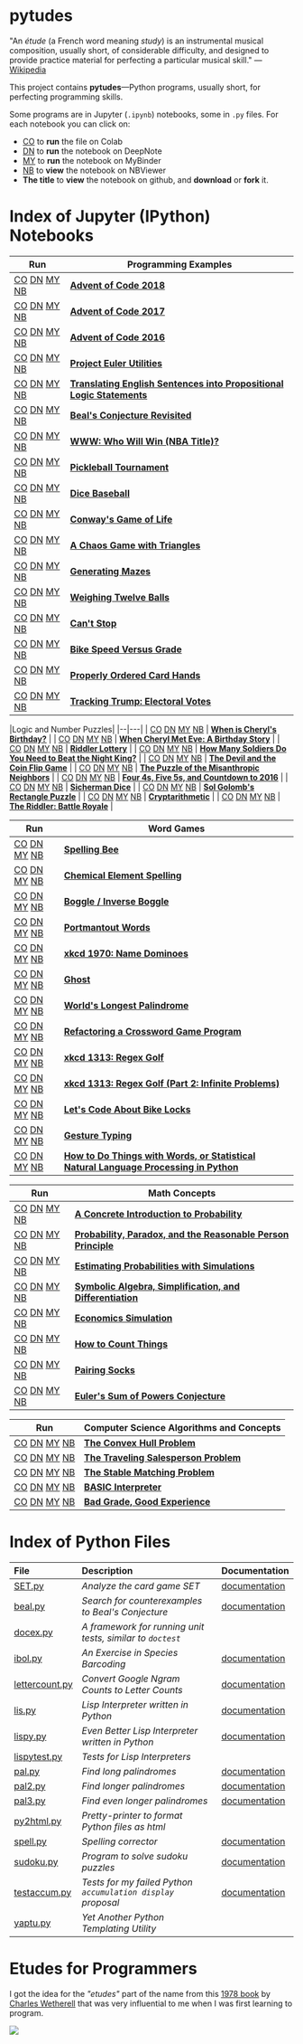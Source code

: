 
# pytudes

"An *étude* (a French word meaning *study*) is an instrumental musical composition, usually short, of considerable difficulty, and designed to provide practice material for perfecting a particular musical skill." &mdash; [Wikipedia](https://en.wikipedia.org/wiki/%C3%89tude)

This project contains **pytudes**&mdash;Python programs, usually short, for perfecting programming skills.

Some programs are in Jupyter (`.ipynb`) notebooks, some in `.py` files. For each notebook you can click on:
- [CO](https://colab.research.google.com) to **run** the file on Colab
- [DN](https://deepnote.com) to **run** the notebook on DeepNote
- [MY](https://mybinder.org) to **run** the notebook on MyBinder
- [NB](https://nbviewer.jupyter.org/) to **view** the notebook on NBViewer
- **The title** to **view** the notebook on github, and **download** or **fork** it.

# Index of Jupyter (IPython) Notebooks

|Run|Programming Examples|
|---|--|
| [CO](https://colab.research.google.com/github/googlecolab/colabtools/Advent-2018.ipynb) [DN](https://beta.deepnote.org/launch?template=python_3.6&url=https%3A%2F%2Fgithub.com%2Fnorvig%2Fpytudes%2FAdvent-2018.ipynb)  [MY](https://mybinder.org/v2/gh/norvig/pytudes/master) [NB](https://nbviewer.jupyter.org/github/norvig/pytudes/Advent-2018.ipynb) | **[Advent of Code 2018](ipynb/Advent-2018.ipynb)** |
| [CO](https://colab.research.google.com/github/googlecolab/colabtools/Advent%202017.ipynb) [DN](https://beta.deepnote.org/launch?template=python_3.6&url=https%3A%2F%2Fgithub.com%2Fnorvig%2Fpytudes%2FAdvent%202017.ipynb)  [MY](https://mybinder.org/v2/gh/norvig/pytudes/master) [NB](https://nbviewer.jupyter.org/github/norvig/pytudes/Advent%202017.ipynb) | **[Advent of Code 2017](ipynb/Advent%202017.ipynb)** |
| [CO](https://colab.research.google.com/github/googlecolab/colabtools/Advent%20of%20Code.ipynb) [DN](https://beta.deepnote.org/launch?template=python_3.6&url=https%3A%2F%2Fgithub.com%2Fnorvig%2Fpytudes%2FAdvent%20of%20Code.ipynb)  [MY](https://mybinder.org/v2/gh/norvig/pytudes/master) [NB](https://nbviewer.jupyter.org/github/norvig/pytudes/Advent%20of%20Code.ipynb) | **[Advent of Code 2016](ipynb/Advent%20of%20Code.ipynb)** |
| [CO](https://colab.research.google.com/github/googlecolab/colabtools/Project%20Euler%20Utils.ipynb) [DN](https://beta.deepnote.org/launch?template=python_3.6&url=https%3A%2F%2Fgithub.com%2Fnorvig%2Fpytudes%2FProject%20Euler%20Utils.ipynb)  [MY](https://mybinder.org/v2/gh/norvig/pytudes/master) [NB](https://nbviewer.jupyter.org/github/norvig/pytudes/Project%20Euler%20Utils.ipynb) | **[Project Euler Utilities](ipynb/Project%20Euler%20Utils.ipynb)** |
| [CO](https://colab.research.google.com/github/googlecolab/colabtools/PropositionalLogic.ipynb) [DN](https://beta.deepnote.org/launch?template=python_3.6&url=https%3A%2F%2Fgithub.com%2Fnorvig%2Fpytudes%2FPropositionalLogic.ipynb)  [MY](https://mybinder.org/v2/gh/norvig/pytudes/master) [NB](https://nbviewer.jupyter.org/github/norvig/pytudes/PropositionalLogic.ipynb) | **[Translating English Sentences into Propositional Logic Statements](ipynb/PropositionalLogic.ipynb)** |
| [CO](https://colab.research.google.com/github/googlecolab/colabtools/Beal.ipynb) [DN](https://beta.deepnote.org/launch?template=python_3.6&url=https%3A%2F%2Fgithub.com%2Fnorvig%2Fpytudes%2FBeal.ipynb)  [MY](https://mybinder.org/v2/gh/norvig/pytudes/master) [NB](https://nbviewer.jupyter.org/github/norvig/pytudes/Beal.ipynb) | **[Beal's Conjecture Revisited](ipynb/Beal.ipynb)** |
| [CO](https://colab.research.google.com/github/googlecolab/colabtools/WWW.ipynb) [DN](https://beta.deepnote.org/launch?template=python_3.6&url=https%3A%2F%2Fgithub.com%2Fnorvig%2Fpytudes%2FWWW.ipynb)  [MY](https://mybinder.org/v2/gh/norvig/pytudes/master) [NB](https://nbviewer.jupyter.org/github/norvig/pytudes/WWW.ipynb) | **[WWW: Who Will Win (NBA Title)?](ipynb/WWW.ipynb)** |
| [CO](https://colab.research.google.com/github/googlecolab/colabtools/Pickleball.ipynb) [DN](https://beta.deepnote.org/launch?template=python_3.6&url=https%3A%2F%2Fgithub.com%2Fnorvig%2Fpytudes%2FPickleball.ipynb)  [MY](https://mybinder.org/v2/gh/norvig/pytudes/master) [NB](https://nbviewer.jupyter.org/github/norvig/pytudes/Pickleball.ipynb) | **[Pickleball Tournament](ipynb/Pickleball.ipynb)** |
| [CO](https://colab.research.google.com/github/googlecolab/colabtools/Dice%20Baseball.ipynb) [DN](https://beta.deepnote.org/launch?template=python_3.6&url=https%3A%2F%2Fgithub.com%2Fnorvig%2Fpytudes%2FDice%20Baseball.ipynb)  [MY](https://mybinder.org/v2/gh/norvig/pytudes/master) [NB](https://nbviewer.jupyter.org/github/norvig/pytudes/Dice%20Baseball.ipynb) | **[Dice Baseball](ipynb/Dice%20Baseball.ipynb)** |
| [CO](https://colab.research.google.com/github/googlecolab/colabtools/Life.ipynb) [DN](https://beta.deepnote.org/launch?template=python_3.6&url=https%3A%2F%2Fgithub.com%2Fnorvig%2Fpytudes%2FLife.ipynb)  [MY](https://mybinder.org/v2/gh/norvig/pytudes/master) [NB](https://nbviewer.jupyter.org/github/norvig/pytudes/Life.ipynb) | **[Conway's Game of Life](ipynb/Life.ipynb)** |
| [CO](https://colab.research.google.com/github/googlecolab/colabtools/Sierpinski.ipynb) [DN](https://beta.deepnote.org/launch?template=python_3.6&url=https%3A%2F%2Fgithub.com%2Fnorvig%2Fpytudes%2FSierpinski.ipynb)  [MY](https://mybinder.org/v2/gh/norvig/pytudes/master) [NB](https://nbviewer.jupyter.org/github/norvig/pytudes/Sierpinski.ipynb) | **[A Chaos Game with Triangles](ipynb/Sierpinski.ipynb)** |
| [CO](https://colab.research.google.com/github/googlecolab/colabtools/Maze.ipynb) [DN](https://beta.deepnote.org/launch?template=python_3.6&url=https%3A%2F%2Fgithub.com%2Fnorvig%2Fpytudes%2FMaze.ipynb)  [MY](https://mybinder.org/v2/gh/norvig/pytudes/master) [NB](https://nbviewer.jupyter.org/github/norvig/pytudes/Maze.ipynb) | **[Generating Mazes](ipynb/Maze.ipynb)** |
| [CO](https://colab.research.google.com/github/googlecolab/colabtools/TwelveBalls.ipynb) [DN](https://beta.deepnote.org/launch?template=python_3.6&url=https%3A%2F%2Fgithub.com%2Fnorvig%2Fpytudes%2FTwelveBalls.ipynb)  [MY](https://mybinder.org/v2/gh/norvig/pytudes/master) [NB](https://nbviewer.jupyter.org/github/norvig/pytudes/TwelveBalls.ipynb) | **[Weighing Twelve Balls](ipynb/TwelveBalls.ipynb)** |
| [CO](https://colab.research.google.com/github/googlecolab/colabtools/Cant-Stop.ipynb) [DN](https://beta.deepnote.org/launch?template=python_3.6&url=https%3A%2F%2Fgithub.com%2Fnorvig%2Fpytudes%2FCant-Stop.ipynb)  [MY](https://mybinder.org/v2/gh/norvig/pytudes/master) [NB](https://nbviewer.jupyter.org/github/norvig/pytudes/Cant-Stop.ipynb) | **[Can't Stop](ipynb/Cant-Stop.ipynb)** |
| [CO](https://colab.research.google.com/github/googlecolab/colabtools/Bike%20Speed%20versus%20Grade.ipynb) [DN](https://beta.deepnote.org/launch?template=python_3.6&url=https%3A%2F%2Fgithub.com%2Fnorvig%2Fpytudes%2FBike%20Speed%20versus%20Grade.ipynb)  [MY](https://mybinder.org/v2/gh/norvig/pytudes/master) [NB](https://nbviewer.jupyter.org/github/norvig/pytudes/Bike%20Speed%20versus%20Grade.ipynb) | **[Bike Speed Versus Grade](ipynb/Bike%20Speed%20versus%20Grade.ipynb)** |
| [CO](https://colab.research.google.com/github/googlecolab/colabtools/Orderable%20Cards.ipynb) [DN](https://beta.deepnote.org/launch?template=python_3.6&url=https%3A%2F%2Fgithub.com%2Fnorvig%2Fpytudes%2FOrderable%20Cards.ipynb)  [MY](https://mybinder.org/v2/gh/norvig/pytudes/master) [NB](https://nbviewer.jupyter.org/github/norvig/pytudes/Orderable%20Cards.ipynb) | **[Properly Ordered Card Hands](ipynb/Orderable%20Cards.ipynb)** |
| [CO](https://colab.research.google.com/github/googlecolab/colabtools/Electoral%20Votes.ipynb) [DN](https://beta.deepnote.org/launch?template=python_3.6&url=https%3A%2F%2Fgithub.com%2Fnorvig%2Fpytudes%2FElectoral%20Votes.ipynb)  [MY](https://mybinder.org/v2/gh/norvig/pytudes/master) [NB](https://nbviewer.jupyter.org/github/norvig/pytudes/Electoral%20Votes.ipynb) | **[Tracking Trump: Electoral Votes](ipynb/Electoral%20Votes.ipynb)** |

|Logic and Number Puzzles|
|--|---|
| [CO](https://colab.research.google.com/github/googlecolab/colabtools/Cheryl.ipynb) [DN](https://beta.deepnote.org/launch?template=python_3.6&url=https%3A%2F%2Fgithub.com%2Fnorvig%2Fpytudes%2FCheryl.ipynb)  [MY](https://mybinder.org/v2/gh/norvig/pytudes/master) [NB](https://nbviewer.jupyter.org/github/norvig/pytudes/Cheryl.ipynb) | **[When is Cheryl's Birthday?](ipynb/Cheryl.ipynb)** |
| [CO](https://colab.research.google.com/github/googlecolab/colabtools/Cheryl-and-Eve.ipynb) [DN](https://beta.deepnote.org/launch?template=python_3.6&url=https%3A%2F%2Fgithub.com%2Fnorvig%2Fpytudes%2FCheryl-and-Eve.ipynb)  [MY](https://mybinder.org/v2/gh/norvig/pytudes/master) [NB](https://nbviewer.jupyter.org/github/norvig/pytudes/Cheryl-and-Eve.ipynb) | **[When Cheryl Met Eve: A Birthday Story](ipynb/Cheryl-and-Eve.ipynb)** |
| [CO](https://colab.research.google.com/github/googlecolab/colabtools/RiddlerLottery.ipynb) [DN](https://beta.deepnote.org/launch?template=python_3.6&url=https%3A%2F%2Fgithub.com%2Fnorvig%2Fpytudes%2FRiddlerLottery.ipynb)  [MY](https://mybinder.org/v2/gh/norvig/pytudes/master) [NB](https://nbviewer.jupyter.org/github/norvig/pytudes/RiddlerLottery.ipynb) | **[Riddler Lottery](ipynb/RiddlerLottery.ipynb)** |
| [CO](https://colab.research.google.com/github/googlecolab/colabtools/NightKing.ipynb) [DN](https://beta.deepnote.org/launch?template=python_3.6&url=https%3A%2F%2Fgithub.com%2Fnorvig%2Fpytudes%2FNightKing.ipynb)  [MY](https://mybinder.org/v2/gh/norvig/pytudes/master) [NB](https://nbviewer.jupyter.org/github/norvig/pytudes/NightKing.ipynb) | **[How Many Soldiers Do You Need to Beat the Night King?](ipynb/NightKing.ipynb)** |
| [CO](https://colab.research.google.com/github/googlecolab/colabtools/Coin%20Flip.ipynb) [DN](https://beta.deepnote.org/launch?template=python_3.6&url=https%3A%2F%2Fgithub.com%2Fnorvig%2Fpytudes%2FCoin%20Flip.ipynb)  [MY](https://mybinder.org/v2/gh/norvig/pytudes/master) [NB](https://nbviewer.jupyter.org/github/norvig/pytudes/Coin%20Flip.ipynb) | **[The Devil and the Coin Flip Game](ipynb/Coin%20Flip.ipynb)** |
| [CO](https://colab.research.google.com/github/googlecolab/colabtools/Mean%20Misanthrope%20Density.ipynb) [DN](https://beta.deepnote.org/launch?template=python_3.6&url=https%3A%2F%2Fgithub.com%2Fnorvig%2Fpytudes%2FMean%20Misanthrope%20Density.ipynb)  [MY](https://mybinder.org/v2/gh/norvig/pytudes/master) [NB](https://nbviewer.jupyter.org/github/norvig/pytudes/Mean%20Misanthrope%20Density.ipynb) | **[The Puzzle of the Misanthropic Neighbors](ipynb/Mean%20Misanthrope%20Density.ipynb)** |
| [CO](https://colab.research.google.com/github/googlecolab/colabtools/Countdown.ipynb) [DN](https://beta.deepnote.org/launch?template=python_3.6&url=https%3A%2F%2Fgithub.com%2Fnorvig%2Fpytudes%2FCountdown.ipynb)  [MY](https://mybinder.org/v2/gh/norvig/pytudes/master) [NB](https://nbviewer.jupyter.org/github/norvig/pytudes/Countdown.ipynb) | **[Four 4s, Five 5s, and Countdown to 2016](ipynb/Countdown.ipynb)** |
| [CO](https://colab.research.google.com/github/googlecolab/colabtools/Sicherman%20Dice.ipynb) [DN](https://beta.deepnote.org/launch?template=python_3.6&url=https%3A%2F%2Fgithub.com%2Fnorvig%2Fpytudes%2FSicherman%20Dice.ipynb)  [MY](https://mybinder.org/v2/gh/norvig/pytudes/master) [NB](https://nbviewer.jupyter.org/github/norvig/pytudes/Sicherman%20Dice.ipynb) | **[Sicherman Dice](ipynb/Sicherman%20Dice.ipynb)** |
| [CO](https://colab.research.google.com/github/googlecolab/colabtools/Golomb-Puzzle.ipynb) [DN](https://beta.deepnote.org/launch?template=python_3.6&url=https%3A%2F%2Fgithub.com%2Fnorvig%2Fpytudes%2FGolomb-Puzzle.ipynb)  [MY](https://mybinder.org/v2/gh/norvig/pytudes/master) [NB](https://nbviewer.jupyter.org/github/norvig/pytudes/Golomb-Puzzle.ipynb) | **[Sol Golomb's Rectangle Puzzle](ipynb/Golomb-Puzzle.ipynb)** |
| [CO](https://colab.research.google.com/github/googlecolab/colabtools/Cryptarithmetic.ipynb) [DN](https://beta.deepnote.org/launch?template=python_3.6&url=https%3A%2F%2Fgithub.com%2Fnorvig%2Fpytudes%2FCryptarithmetic.ipynb)  [MY](https://mybinder.org/v2/gh/norvig/pytudes/master) [NB](https://nbviewer.jupyter.org/github/norvig/pytudes/Cryptarithmetic.ipynb) | **[Cryptarithmetic](ipynb/Cryptarithmetic.ipynb)** |
| [CO](https://colab.research.google.com/github/googlecolab/colabtools/Riddler%20Battle%20Royale.ipynb) [DN](https://beta.deepnote.org/launch?template=python_3.6&url=https%3A%2F%2Fgithub.com%2Fnorvig%2Fpytudes%2FRiddler%20Battle%20Royale.ipynb)  [MY](https://mybinder.org/v2/gh/norvig/pytudes/master) [NB](https://nbviewer.jupyter.org/github/norvig/pytudes/Riddler%20Battle%20Royale.ipynb) | **[The Riddler: Battle Royale](ipynb/Riddler%20Battle%20Royale.ipynb)** |

|Run|Word Games|
|---|--|
| [CO](https://colab.research.google.com/github/googlecolab/colabtools/SpellingBee.ipynb) [DN](https://beta.deepnote.org/launch?template=python_3.6&url=https%3A%2F%2Fgithub.com%2Fnorvig%2Fpytudes%2FSpellingBee.ipynb)  [MY](https://mybinder.org/v2/gh/norvig/pytudes/master) [NB](https://nbviewer.jupyter.org/github/norvig/pytudes/SpellingBee.ipynb) | **[Spelling Bee](ipynb/SpellingBee.ipynb)** |
| [CO](https://colab.research.google.com/github/googlecolab/colabtools/ElementSpelling.ipynb) [DN](https://beta.deepnote.org/launch?template=python_3.6&url=https%3A%2F%2Fgithub.com%2Fnorvig%2Fpytudes%2FElementSpelling.ipynb)  [MY](https://mybinder.org/v2/gh/norvig/pytudes/master) [NB](https://nbviewer.jupyter.org/github/norvig/pytudes/ElementSpelling.ipynb) | **[Chemical Element Spelling](ipynb/ElementSpelling.ipynb)** |
| [CO](https://colab.research.google.com/github/googlecolab/colabtools/Boggle.ipynb) [DN](https://beta.deepnote.org/launch?template=python_3.6&url=https%3A%2F%2Fgithub.com%2Fnorvig%2Fpytudes%2FBoggle.ipynb)  [MY](https://mybinder.org/v2/gh/norvig/pytudes/master) [NB](https://nbviewer.jupyter.org/github/norvig/pytudes/Boggle.ipynb) | **[Boggle / Inverse Boggle](ipynb/Boggle.ipynb)** |
| [CO](https://colab.research.google.com/github/googlecolab/colabtools/Portmantout.ipynb) [DN](https://beta.deepnote.org/launch?template=python_3.6&url=https%3A%2F%2Fgithub.com%2Fnorvig%2Fpytudes%2FPortmantout.ipynb)  [MY](https://mybinder.org/v2/gh/norvig/pytudes/master) [NB](https://nbviewer.jupyter.org/github/norvig/pytudes/Portmantout.ipynb) | **[Portmantout Words](ipynb/Portmantout.ipynb)** |
| [CO](https://colab.research.google.com/github/googlecolab/colabtools/xkcd-Name-Dominoes.ipynb) [DN](https://beta.deepnote.org/launch?template=python_3.6&url=https%3A%2F%2Fgithub.com%2Fnorvig%2Fpytudes%2Fxkcd-Name-Dominoes.ipynb)  [MY](https://mybinder.org/v2/gh/norvig/pytudes/master) [NB](https://nbviewer.jupyter.org/github/norvig/pytudes/xkcd-Name-Dominoes.ipynb) | **[xkcd 1970: Name Dominoes](ipynb/xkcd-Name-Dominoes.ipynb)** |
| [CO](https://colab.research.google.com/github/googlecolab/colabtools/Ghost.ipynb) [DN](https://beta.deepnote.org/launch?template=python_3.6&url=https%3A%2F%2Fgithub.com%2Fnorvig%2Fpytudes%2FGhost.ipynb)  [MY](https://mybinder.org/v2/gh/norvig/pytudes/master) [NB](https://nbviewer.jupyter.org/github/norvig/pytudes/Ghost.ipynb) | **[Ghost](ipynb/Ghost.ipynb)** |
| [CO](https://colab.research.google.com/github/googlecolab/colabtools/pal3.ipynb) [DN](https://beta.deepnote.org/launch?template=python_3.6&url=https%3A%2F%2Fgithub.com%2Fnorvig%2Fpytudes%2Fpal3.ipynb)  [MY](https://mybinder.org/v2/gh/norvig/pytudes/master) [NB](https://nbviewer.jupyter.org/github/norvig/pytudes/pal3.ipynb) | **[World's Longest Palindrome](ipynb/pal3.ipynb)** |
| [CO](https://colab.research.google.com/github/googlecolab/colabtools/Scrabble.ipynb) [DN](https://beta.deepnote.org/launch?template=python_3.6&url=https%3A%2F%2Fgithub.com%2Fnorvig%2Fpytudes%2FScrabble.ipynb)  [MY](https://mybinder.org/v2/gh/norvig/pytudes/master) [NB](https://nbviewer.jupyter.org/github/norvig/pytudes/Scrabble.ipynb) | **[Refactoring a Crossword Game Program](ipynb/Scrabble.ipynb)** |
| [CO](https://colab.research.google.com/github/googlecolab/colabtools/xkcd1313.ipynb) [DN](https://beta.deepnote.org/launch?template=python_3.6&url=https%3A%2F%2Fgithub.com%2Fnorvig%2Fpytudes%2Fxkcd1313.ipynb)  [MY](https://mybinder.org/v2/gh/norvig/pytudes/master) [NB](https://nbviewer.jupyter.org/github/norvig/pytudes/xkcd1313.ipynb) | **[xkcd 1313: Regex Golf](ipynb/xkcd1313.ipynb)** |
| [CO](https://colab.research.google.com/github/googlecolab/colabtools/xkcd1313-part2.ipynb) [DN](https://beta.deepnote.org/launch?template=python_3.6&url=https%3A%2F%2Fgithub.com%2Fnorvig%2Fpytudes%2Fxkcd1313-part2.ipynb)  [MY](https://mybinder.org/v2/gh/norvig/pytudes/master) [NB](https://nbviewer.jupyter.org/github/norvig/pytudes/xkcd1313-part2.ipynb) | **[xkcd 1313: Regex Golf (Part 2: Infinite Problems)](ipynb/xkcd1313-part2.ipynb)** |
| [CO](https://colab.research.google.com/github/googlecolab/colabtools/Fred%20Buns.ipynb) [DN](https://beta.deepnote.org/launch?template=python_3.6&url=https%3A%2F%2Fgithub.com%2Fnorvig%2Fpytudes%2FFred%20Buns.ipynb)  [MY](https://mybinder.org/v2/gh/norvig/pytudes/master) [NB](https://nbviewer.jupyter.org/github/norvig/pytudes/Fred%20Buns.ipynb) | **[Let's Code About Bike Locks](ipynb/Fred%20Buns.ipynb)** |
| [CO](https://colab.research.google.com/github/googlecolab/colabtools/Gesture%20Typing.ipynb) [DN](https://beta.deepnote.org/launch?template=python_3.6&url=https%3A%2F%2Fgithub.com%2Fnorvig%2Fpytudes%2FGesture%20Typing.ipynb)  [MY](https://mybinder.org/v2/gh/norvig/pytudes/master) [NB](https://nbviewer.jupyter.org/github/norvig/pytudes/Gesture%20Typing.ipynb) | **[Gesture Typing](ipynb/Gesture%20Typing.ipynb)** |
| [CO](https://colab.research.google.com/github/googlecolab/colabtools/How%20to%20Do%20Things%20with%20Words.ipynb) [DN](https://beta.deepnote.org/launch?template=python_3.6&url=https%3A%2F%2Fgithub.com%2Fnorvig%2Fpytudes%2FHow%20to%20Do%20Things%20with%20Words.ipynb)  [MY](https://mybinder.org/v2/gh/norvig/pytudes/master) [NB](https://nbviewer.jupyter.org/github/norvig/pytudes/How%20to%20Do%20Things%20with%20Words.ipynb) | **[How to Do Things with Words, or Statistical Natural Language Processing in Python](ipynb/How%20to%20Do%20Things%20with%20Words.ipynb)** |

|Run|Math Concepts|
|--|--|
| [CO](https://colab.research.google.com/github/googlecolab/colabtools/Probability.ipynb) [DN](https://beta.deepnote.org/launch?template=python_3.6&url=https%3A%2F%2Fgithub.com%2Fnorvig%2Fpytudes%2FProbability.ipynb)  [MY](https://mybinder.org/v2/gh/norvig/pytudes/master) [NB](https://nbviewer.jupyter.org/github/norvig/pytudes/Probability.ipynb) | **[A Concrete Introduction to Probability](ipynb/Probability.ipynb)** |
| [CO](https://colab.research.google.com/github/googlecolab/colabtools/ProbabilityParadox.ipynb) [DN](https://beta.deepnote.org/launch?template=python_3.6&url=https%3A%2F%2Fgithub.com%2Fnorvig%2Fpytudes%2FProbabilityParadox.ipynb)  [MY](https://mybinder.org/v2/gh/norvig/pytudes/master) [NB](https://nbviewer.jupyter.org/github/norvig/pytudes/ProbabilityParadox.ipynb) | **[Probability, Paradox, and the Reasonable Person Principle](ipynb/ProbabilityParadox.ipynb)** |
| [CO](https://colab.research.google.com/github/googlecolab/colabtools/ProbabilitySimulation.ipynb) [DN](https://beta.deepnote.org/launch?template=python_3.6&url=https%3A%2F%2Fgithub.com%2Fnorvig%2Fpytudes%2FProbabilitySimulation.ipynb)  [MY](https://mybinder.org/v2/gh/norvig/pytudes/master) [NB](https://nbviewer.jupyter.org/github/norvig/pytudes/ProbabilitySimulation.ipynb) | **[Estimating Probabilities with Simulations](ipynb/ProbabilitySimulation.ipynb)** |
| [CO](https://colab.research.google.com/github/googlecolab/colabtools/Differentiation.ipynb) [DN](https://beta.deepnote.org/launch?template=python_3.6&url=https%3A%2F%2Fgithub.com%2Fnorvig%2Fpytudes%2FDifferentiation.ipynb)  [MY](https://mybinder.org/v2/gh/norvig/pytudes/master) [NB](https://nbviewer.jupyter.org/github/norvig/pytudes/Differentiation.ipynb) | **[Symbolic Algebra, Simplification, and Differentiation](ipynb/Differentiation.ipynb)** |
| [CO](https://colab.research.google.com/github/googlecolab/colabtools/Economics.ipynb) [DN](https://beta.deepnote.org/launch?template=python_3.6&url=https%3A%2F%2Fgithub.com%2Fnorvig%2Fpytudes%2FEconomics.ipynb)  [MY](https://mybinder.org/v2/gh/norvig/pytudes/master) [NB](https://nbviewer.jupyter.org/github/norvig/pytudes/Economics.ipynb) | **[Economics Simulation](ipynb/Economics.ipynb)** |
| [CO](https://colab.research.google.com/github/googlecolab/colabtools/How%20To%20Count%20Things.ipynb) [DN](https://beta.deepnote.org/launch?template=python_3.6&url=https%3A%2F%2Fgithub.com%2Fnorvig%2Fpytudes%2FHow%20To%20Count%20Things.ipynb)  [MY](https://mybinder.org/v2/gh/norvig/pytudes/master) [NB](https://nbviewer.jupyter.org/github/norvig/pytudes/How%20To%20Count%20Things.ipynb) | **[How to Count Things](ipynb/How%20To%20Count%20Things.ipynb)** |
| [CO](https://colab.research.google.com/github/googlecolab/colabtools/Socks.ipynb) [DN](https://beta.deepnote.org/launch?template=python_3.6&url=https%3A%2F%2Fgithub.com%2Fnorvig%2Fpytudes%2FSocks.ipynb)  [MY](https://mybinder.org/v2/gh/norvig/pytudes/master) [NB](https://nbviewer.jupyter.org/github/norvig/pytudes/Socks.ipynb) | **[Pairing Socks](ipynb/Socks.ipynb)** |
| [CO](https://colab.research.google.com/github/googlecolab/colabtools/Euler's%20Conjecture.ipynb) [DN](https://beta.deepnote.org/launch?template=python_3.6&url=https%3A%2F%2Fgithub.com%2Fnorvig%2Fpytudes%2FEuler's%20Conjecture.ipynb)  [MY](https://mybinder.org/v2/gh/norvig/pytudes/master) [NB](https://nbviewer.jupyter.org/github/norvig/pytudes/Euler's%20Conjecture.ipynb) | **[Euler's Sum of Powers Conjecture](ipynb/Euler's%20Conjecture.ipynb)** |

|Run|Computer Science Algorithms and Concepts|
|--|--|
| [CO](https://colab.research.google.com/github/googlecolab/colabtools/Convex%20Hull.ipynb) [DN](https://beta.deepnote.org/launch?template=python_3.6&url=https%3A%2F%2Fgithub.com%2Fnorvig%2Fpytudes%2FConvex%20Hull.ipynb)  [MY](https://mybinder.org/v2/gh/norvig/pytudes/master) [NB](https://nbviewer.jupyter.org/github/norvig/pytudes/Convex%20Hull.ipynb) | **[The Convex Hull Problem](ipynb/Convex%20Hull.ipynb)** |
| [CO](https://colab.research.google.com/github/googlecolab/colabtools/TSP.ipynb) [DN](https://beta.deepnote.org/launch?template=python_3.6&url=https%3A%2F%2Fgithub.com%2Fnorvig%2Fpytudes%2FTSP.ipynb)  [MY](https://mybinder.org/v2/gh/norvig/pytudes/master) [NB](https://nbviewer.jupyter.org/github/norvig/pytudes/TSP.ipynb) | **[The Traveling Salesperson Problem](ipynb/TSP.ipynb)** |
| [CO](https://colab.research.google.com/github/googlecolab/colabtools/StableMatching.ipynb) [DN](https://beta.deepnote.org/launch?template=python_3.6&url=https%3A%2F%2Fgithub.com%2Fnorvig%2Fpytudes%2FStableMatching.ipynb)  [MY](https://mybinder.org/v2/gh/norvig/pytudes/master) [NB](https://nbviewer.jupyter.org/github/norvig/pytudes/StableMatching.ipynb) | **[The Stable Matching Problem](ipynb/StableMatching.ipynb)** |
| [CO](https://colab.research.google.com/github/googlecolab/colabtools/BASIC.ipynb) [DN](https://beta.deepnote.org/launch?template=python_3.6&url=https%3A%2F%2Fgithub.com%2Fnorvig%2Fpytudes%2FBASIC.ipynb)  [MY](https://mybinder.org/v2/gh/norvig/pytudes/master) [NB](https://nbviewer.jupyter.org/github/norvig/pytudes/BASIC.ipynb) | **[BASIC Interpreter](ipynb/BASIC.ipynb)** |
| [CO](https://colab.research.google.com/github/googlecolab/colabtools/Snobol.ipynb) [DN](https://beta.deepnote.org/launch?template=python_3.6&url=https%3A%2F%2Fgithub.com%2Fnorvig%2Fpytudes%2FSnobol.ipynb)  [MY](https://mybinder.org/v2/gh/norvig/pytudes/master) [NB](https://nbviewer.jupyter.org/github/norvig/pytudes/Snobol.ipynb) | **[Bad Grade, Good Experience](ipynb/Snobol.ipynb)** |

# Index of Python Files

| **File** | **Description** | **Documentation**|
|:--------|:-------------------|----|
|[SET.py](/blob/master/py/SET.py)|*Analyze the card game SET*|[documentation](http://norvig.com/SET.html)|
|[beal.py](/blob/master/py/beal.py)|*Search for counterexamples to Beal's Conjecture*|[documentation](http://norvig.com/beal.html)|
|[docex.py](/blob/master/py/docex.py)|*A framework for running unit tests, similar to `doctest`*||
|[ibol.py](/blob/master/py/ibol.py)|*An Exercise in Species Barcoding*|[documentation](http://norvig.com/ibol.html)|
|[lettercount.py](/blob/master/py/lettercount.py)|*Convert Google Ngram Counts to Letter Counts*|[documentation](http://norvig.com/mayzner.html)|
|[lis.py](/blob/master/py/lis.py)|*Lisp Interpreter written in Python*|[documentation](http://norvig.com/lispy.html)|
|[lispy.py](/blob/master/py/lispy.py)|*Even Better Lisp Interpreter written in Python*|[documentation](http://norvig.com/lispy2.html)|
|[lispytest.py](/blob/master/py/lispytest.py)|*Tests for Lisp Interpreters*||
|[pal.py](/blob/master/py/pal.py)|*Find long palindromes*|[documentation](http://norvig.com/palindrome.html)|
|[pal2.py](/blob/master/py/pal2.py)|*Find longer palindromes*|[documentation](http://norvig.com/palindrome.html)|
|[pal3.py](/blob/master/py/pal3.py)|*Find even longer palindromes*|[documentation](http://norvig.com/palindrome.html)|
|[py2html.py](/blob/master/py/py2html.py)|*Pretty-printer to format Python files as html*||
|[spell.py](/blob/master/py/spell.py)|*Spelling corrector*|[documentation](http://norvig.com/spell-correct.html)|
|[sudoku.py](/blob/master/py/sudoku.py)|*Program to solve sudoku puzzles*|[documentation](http://norvig.com/sudoku.html)|
|[testaccum.py](/blob/master/py/testaccum.py)|*Tests for my failed Python `accumulation display` proposal*|[documentation](http://norvig.com/pyacc.html)|
|[yaptu.py](/blob/master/py/yaptu.py)|*Yet Another Python Templating Utility*||

# Etudes for Programmers

I got the idea for the *"etudes"* part of the name from
this [1978 book](https://books.google.com/books/about/Etudes_for_programmers.html?id=u89WAAAAMAAJ)
by [Charles Wetherell](http://demin.ws/blog/english/2012/08/25/interview-with-charles-wetherell)
that was very influential to me when I was first learning to program.

![](https://images-na.ssl-images-amazon.com/images/I/51ZnZH29dvL._SX394_BO1,204,203,200_.jpg)
